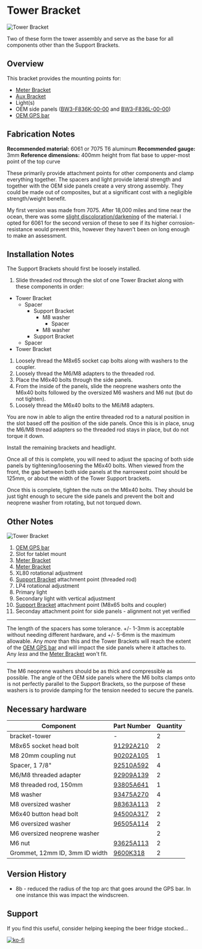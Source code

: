 # Tower Bracket

![Tower Bracket](images/v08/bracket-tower.jpg)

Two of these form the tower assembly and serve as the base for all components other than the Support Brackets.

## Overview

This bracket provides the mounting points for:

- [Meter Bracket](https://github.com/random1781/Tenere700/tree/main/tower/bracket-meter)
- [Aux Bracket](https://github.com/random1781/Tenere700/tree/main/tower/bracket-aux)
- Light(s)
- OEM side panels ([BW3-F836K-00-00](https://yamaha-motor.com/parts/diagram/10635215/242410301?partNumber=BW3F836K0000) and [BW3-F836L-00-00](https://yamaha-motor.com/parts/diagram/10635215/242410301?partNumber=BW3F836L0000))
- [OEM GPS bar](https://yamaha-motor.com/parts/diagram/10635215/242410301?partNumber=BW3F831T0000)

## Fabrication Notes

**Recommended material:** 6061 or 7075 T6 aluminum 
**Recommended gauge:** 3mm
**Reference dimensions:** 400mm height from flat base to upper-most point of the top curve

These primarily provide attachment points for other components and clamp everything together. The spacers and light provide lateral strength and together with the OEM side panels create a very strong assembly. They could be made out of composites, but at a significant cost with a negligible strength/weight benefit.

My first version was made from 7075. After 18,000 miles and time near the ocean, there was some [slight discoloration/darkening](../images/production/misc/bracket-tower_comparison.jpg) of the material. I opted for 6061 for the second version of these to see if its higher corrosion-resistance would prevent this, however they haven't been on long enough to make an assessment.

## Installation Notes

The Support Brackets should first be loosely installed.

1. Slide threaded rod through the slot of one Tower Bracket along with these components in order:
  - Tower Bracket
    - Spacer
      - Support Bracket
    	- M8 washer
	      - Spacer
	    - M8 washer
      - Support Bracket
    - Spacer
  - Tower Bracket
1. Loosely thread the M8x65 socket cap bolts along with washers to the coupler.
1. Loosely thread the M6/M8 adapters to the threaded rod.
1. Place the M6x40 bolts through the side panels.
1. From the inside of the panels, slide the neoprene washers onto the M6x40 bolts followed by the oversized M6 washers and M6 nut (but do not tighten).
1. Loosely thread the M6x40 bolts to the M6/M8 adapters.
  
You are now in able to align the entire threaded rod to a natural position in the slot based off the position of the side panels. Once this is in place, snug the M6/M8 thread adapters so the threaded rod stays in place, but do not torque it down.

Install the remaining brackets and headlight.

Once all of this is complete, you will need to adjust the spacing of both side panels by tightening/loosening the M6x40 bolts. When viewed from the front, the gap between both side panels at the narrowest point should be 125mm, or about the width of the Tower Support brackets.

Once this is complete, tighten the nuts on the M6x40 bolts. They should be just tight enough to secure the side panels and prevent the bolt and neoprene washer from rotating, but not torqued down.
 
## Other Notes

![Tower Bracket](images/v08/bracket-tower-labeled.jpg)

1. [OEM GPS bar](https://yamaha-motor.com/parts/diagram/10635215/242410301?partNumber=BW3F831T0000)
2. Slot for tablet mount
3. [Meter Bracket](https://github.com/random1781/Tenere700/tree/main/tower/bracket-meter)
4. [Meter Bracket](https://github.com/random1781/Tenere700/tree/main/tower/bracket-meter)
5. XL80 rotational adjustment
6. [Support Bracket](https://github.com/random1781/Tenere700/tree/main/tower/bracket-support) attachment point (threaded rod)
7. LP4 rotational adjustment
8. Primary light
9. Secondary light with vertical adjustment
10. [Support Bracket](https://github.com/random1781/Tenere700/tree/main/tower/bracket-support) attachment point (M8x65 bolts and coupler)
11. Seconday attachment point for side panels - alignment not yet verified

---

The length of the spacers has some tolerance. +/- 1-3mm is acceptable without needing different hardware, and +/- 5-6mm is the maximum allowable. Any *more* than this and the Tower Brackets will reach the extent of the [OEM GPS bar](https://yamaha-motor.com/parts/diagram/10635215/242410301?partNumber=BW3F831T0000) and will impact the side panels where it attaches to. Any *less* and the [Meter Bracket](https://github.com/random1781/Tenere700/tree/main/tower/bracket-meter) won't fit.

---

The M6 neoprene washers should be as thick and compressible as possible. The angle of the OEM side panels where the M6 bolts clamps onto is not perfectly parallel to the Support Brackets, so the purpose of these washers is to provide damping for the tension needed to secure the panels.

## Necessary hardware
|Component|Part Number|Quantity|
|--|--|--|
|bracket-tower|-|2|
|M8x65 socket head bolt|[91292A210](https://www.mcmaster.com/91292A210/)|2|
|M8 20mm coupling nut|[90202A105](https://www.mcmaster.com/catalog/129/3609/90202A105)|1|
|Spacer, 1 7/8"|[92510A592](https://www.mcmaster.com/92510A592)|4|
|M6/M8 threaded adapter|[92909A139](https://www.mcmaster.com/92909A139)|2|
|M8 threaded rod, 150mm|[93805A641](https://www.mcmaster.com/93805A641)|1|
|M8 washer|[93475A270](https://www.mcmaster.com/93475A270/)|4|
|M8 oversized washer|[98363A113](https://www.mcmaster.com/98363A113/)|2|
|M6x40 button head bolt|[94500A317](https://www.mcmaster.com/94500A317/)|2|
|M6 oversized washer|[96505A114](https://www.mcmaster.com/96505A114)|2|
|M6 oversized neoprene washer||2|
|M6 nut|[93625A113](https://www.mcmaster.com/93625A113)|2|
|Grommet, 12mm ID, 3mm ID width|[9600K318](https://www.mcmaster.com/9600K318)|2|

## Version History

- 8b - reduced the radius of the top arc that goes around the GPS bar. In one instance this was impact the windscreen.

## Support

If you find this useful, consider helping keeping the beer fridge stocked...

[![ko-fi](https://ko-fi.com/img/githubbutton_sm.svg)](https://ko-fi.com/N4N86PBC2)